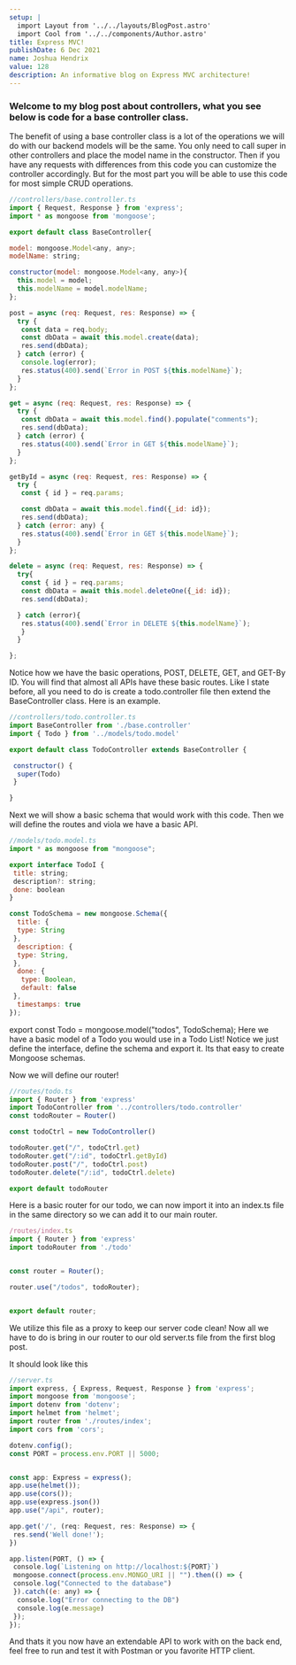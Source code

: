 ```yaml
---
setup: |
  import Layout from '../../layouts/BlogPost.astro'
  import Cool from '../../components/Author.astro'
title: Express MVC!
publishDate: 6 Dec 2021
name: Joshua Hendrix
value: 128
description: An informative blog on Express MVC architecture!
---
```


<Cool name={frontmatter.name} href="https://twitter.com/hendrixjoshua" client:load />


### Welcome to my blog post about controllers, what you see below is code for a base controller class.
The benefit of using a base controller class is a lot of the operations we will do with our backend models will be the same.
You only need to call super in other controllers and place the model name in the constructor. Then if you have any requests with differences from this code you can customize the controller accordingly. But for the most part you will be able to use this code for most simple CRUD operations.


```javascript
//controllers/base.controller.ts
import { Request, Response } from 'express';
import * as mongoose from 'mongoose';

export default class BaseController{

model: mongoose.Model<any, any>;
modelName: string;

constructor(model: mongoose.Model<any, any>){
  this.model = model;
  this.modelName = model.modelName;
};

post = async (req: Request, res: Response) => {
  try {
   const data = req.body;
   const dbData = await this.model.create(data);
   res.send(dbData);
  } catch (error) {
   console.log(error);
   res.status(400).send(`Error in POST ${this.modelName}`);
  }
};

get = async (req: Request, res: Response) => {
  try {
   const dbData = await this.model.find().populate("comments");
   res.send(dbData);
  } catch (error) {
   res.status(400).send(`Error in GET ${this.modelName}`);
  }
};

getById = async (req: Request, res: Response) => {
  try {
   const { id } = req.params;

   const dbData = await this.model.find({_id: id});
   res.send(dbData);
  } catch (error: any) {
   res.status(400).send(`Error in GET ${this.modelName}`);
  }
};

delete = async (req: Request, res: Response) => {
  try{
   const { id } = req.params;
   const dbData = await this.model.deleteOne({_id: id});
   res.send(dbData);

  } catch (error){
   res.status(400).send(`Error in DELETE ${this.modelName}`);
   }
  }

};
```


Notice how we have the basic operations, POST, DELETE, GET, and GET-By ID. You will find that almost all APIs have these basic routes.
Like I state before, all you need to do is create a todo.controller file then extend the BaseController class. Here is an example.

```javascript
//controllers/todo.controller.ts
import BaseController from './base.controller'
import { Todo } from '../models/todo.model'

export default class TodoController extends BaseController {

 constructor() {
  super(Todo)
 }

}
```


Next we will show a basic schema that would work with this code.
Then we will define the routes and viola we have a basic API.
```javascript
//models/todo.model.ts
import * as mongoose from "mongoose";

export interface TodoI {
 title: string;
 description?: string;
 done: boolean
}

const TodoSchema = new mongoose.Schema({
  title: {
  type: String
 },
  description: {
  type: String,
 },
  done: {
   type: Boolean,
   default: false
 },
  timestamps: true
});
```
export const Todo = mongoose.model("todos", TodoSchema);
Here we have a basic model of a Todo you would use in a Todo List!
Notice we just define the interface, define the schema and export it.
Its that easy to create Mongoose schemas.


Now we will define our router!

```javascript
//routes/todo.ts
import { Router } from 'express'
import TodoController from '../controllers/todo.controller'
const todoRouter = Router()

const todoCtrl = new TodoController()

todoRouter.get("/", todoCtrl.get)
todoRouter.get("/:id", todoCtrl.getById)
todoRouter.post("/", todoCtrl.post)
todoRouter.delete("/:id", todoCtrl.delete)

export default todoRouter
```
Here is a basic router for our todo, we can now import it into an index.ts file in the same directory so we can add it to our main router.
```javascript
/routes/index.ts
import { Router } from 'express'
import todoRouter from './todo'


const router = Router();

router.use("/todos", todoRouter);


export default router;
```
We utilize this file as a proxy to keep our server code clean!
Now all we have to do is bring in our router to our old server.ts file from the first blog post.

It should look like this

```javascript
//server.ts
import express, { Express, Request, Response } from 'express';
import mongoose from 'mongoose';
import dotenv from 'dotenv';
import helmet from 'helmet';
import router from './routes/index';
import cors from 'cors';

dotenv.config();
const PORT = process.env.PORT || 5000;


const app: Express = express();
app.use(helmet());
app.use(cors());
app.use(express.json())
app.use("/api", router);

app.get('/', (req: Request, res: Response) => {
 res.send('Well done!');
})

app.listen(PORT, () => {
 console.log(`Listening on http://localhost:${PORT}`)
 mongoose.connect(process.env.MONGO_URI || "").then(() => {
 console.log("Connected to the database")
 }).catch((e: any) => {
  console.log("Error connecting to the DB")
  console.log(e.message)
 });
});
```

And thats it you now have an extendable API to work with on the back end, feel free to run and test it with Postman or you favorite HTTP client.